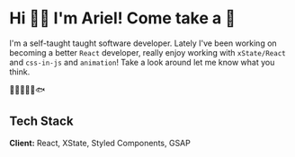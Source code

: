 
# Hi 👋🏼 I'm Ariel! Come take a 👀

I'm a self-taught taught software developer. Lately I've been working on becoming a better `React` developer,
really enjoy working with `xState/React` and `css-in-js` and `animation`! Take a look around let me know what you think. 
 
👨‍👩‍👧‍👦🐶🐟


## Tech Stack

**Client:** React, XState, Styled Components, GSAP



  
